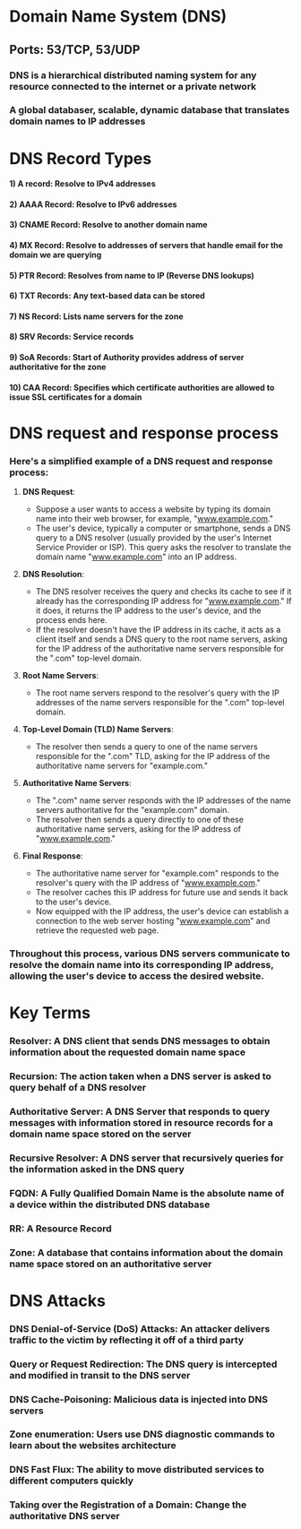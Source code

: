 # Domain Name System (DNS)

## Ports: 53/TCP, 53/UDP

### DNS is a hierarchical distributed naming system for any resource connected to the internet or a private network

### A global databaser, scalable, dynamic database that translates domain names to IP addresses

# DNS Record Types

#### 1) A record: Resolve to IPv4 addresses

#### 2) AAAA Record: Resolve to IPv6 addresses

#### 3) CNAME Record: Resolve to another domain name

#### 4) MX Record: Resolve to addresses of servers that handle email for the domain we are querying

#### 5) PTR Record: Resolves from name to IP (Reverse DNS lookups)

#### 6) TXT Records: Any text-based data can be stored

#### 7) NS Record: Lists name servers for the zone

#### 8) SRV Records: Service records

#### 9) SoA Records: Start of Authority provides address of server authoritative for the zone

#### 10) CAA Record: Specifies which certificate authorities are allowed to issue SSL certificates for a domain

# DNS request and response process

### Here's a simplified example of a DNS request and response process:

1. **DNS Request**:
   - Suppose a user wants to access a website by typing its domain name into their web browser, for example, "www.example.com."
   - The user's device, typically a computer or smartphone, sends a DNS query to a DNS resolver (usually provided by the user's Internet Service Provider or ISP). This query asks the resolver to translate the domain name "www.example.com" into an IP address.

2. **DNS Resolution**:
   - The DNS resolver receives the query and checks its cache to see if it already has the corresponding IP address for "www.example.com." If it does, it returns the IP address to the user's device, and the process ends here.
   - If the resolver doesn't have the IP address in its cache, it acts as a client itself and sends a DNS query to the root name servers, asking for the IP address of the authoritative name servers responsible for the ".com" top-level domain.

3. **Root Name Servers**:
   - The root name servers respond to the resolver's query with the IP addresses of the name servers responsible for the ".com" top-level domain.

4. **Top-Level Domain (TLD) Name Servers**:
   - The resolver then sends a query to one of the name servers responsible for the ".com" TLD, asking for the IP address of the authoritative name servers for "example.com."

5. **Authoritative Name Servers**:
   - The ".com" name server responds with the IP addresses of the name servers authoritative for the "example.com" domain.
   - The resolver then sends a query directly to one of these authoritative name servers, asking for the IP address of "www.example.com."

6. **Final Response**:
   - The authoritative name server for "example.com" responds to the resolver's query with the IP address of "www.example.com."
   - The resolver caches this IP address for future use and sends it back to the user's device.
   - Now equipped with the IP address, the user's device can establish a connection to the web server hosting "www.example.com" and retrieve the requested web page.

### Throughout this process, various DNS servers communicate to resolve the domain name into its corresponding IP address, allowing the user's device to access the desired website.


# Key Terms

### Resolver: A DNS client that sends DNS messages to obtain information about the requested domain name space

### Recursion: The action taken when a DNS server is asked to query behalf of a DNS resolver

### Authoritative Server: A DNS Server that responds to query messages with information stored in resource records for a domain name space stored on the server

### Recursive Resolver: A DNS server that recursively queries for the information asked in the DNS query

### FQDN: A Fully Qualified Domain Name is the absolute name of a device within the distributed DNS database

### RR: A Resource Record

### Zone: A database that contains information about the domain name space stored on an authoritative server

# DNS Attacks

### DNS Denial-of-Service (DoS) Attacks: An attacker delivers traffic to the victim by reflecting it off of a third party

### Query or Request Redirection: The DNS query is intercepted and modified in transit to the DNS server

### DNS Cache-Poisoning: Malicious data is injected into DNS servers

### Zone enumeration: Users use DNS diagnostic commands to learn about the websites architecture

### DNS Fast Flux: The ability to move distributed services to different computers quickly

### Taking over the Registration of a Domain: Change the authoritative DNS server
